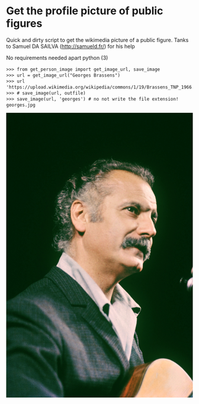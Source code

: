 # Get the profile picture of public figures
Quick and dirty script to get the wikimedia picture of a public figure.
Tanks to Samuel DA SAILVA (http://samueld.fr/) for his help


No requirements needed apart python (3)
```
>>> from get_person_image import get_image_url, save_image
>>> url = get_image_url("Georges Brassens")
>>> url
'https://upload.wikimedia.org/wikipedia/commons/1/19/Brassens_TNP_1966.jpg'
>>> # save_image(url, outfile)
>>> save_image(url, 'georges') # no not write the file extension!
georges.jpg
```
![alt text](georges.jpg)